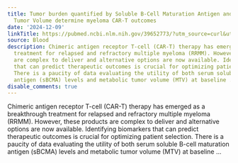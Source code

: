 ```yaml
---
title: Tumor burden quantified by Soluble B-Cell Maturation Antigen and Metabolic
  Tumor Volume determine myeloma CAR-T outcomes
date: '2024-12-09'
linkTitle: https://pubmed.ncbi.nlm.nih.gov/39652773/?utm_source=curl&utm_medium=rss&utm_campaign=journals&utm_content=7603509&fc=None&ff=20241210175340&v=2.18.0.post9+e462414
source: Blood
description: Chimeric antigen receptor T-cell (CAR-T) therapy has emerged as a breakthrough
  treatment for relapsed and refractory multiple myeloma (RRMM). However, these products
  are complex to deliver and alternative options are now available. Identifying biomarkers
  that can predict therapeutic outcomes is crucial for optimizing patient selection.
  There is a paucity of data evaluating the utility of both serum soluble B-cell maturation
  antigen (sBCMA) levels and metabolic tumor volume (MTV) at baseline ...
disable_comments: true
---
```

Chimeric antigen receptor T-cell (CAR-T) therapy has emerged as a breakthrough treatment for relapsed and refractory multiple myeloma (RRMM). However, these products are complex to deliver and alternative options are now available. Identifying biomarkers that can predict therapeutic outcomes is crucial for optimizing patient selection. There is a paucity of data evaluating the utility of both serum soluble B-cell maturation antigen (sBCMA) levels and metabolic tumor volume (MTV) at baseline ...